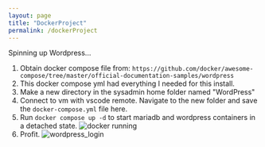 ```yaml
---
layout: page
title: "DockerProject"
permalink: /dockerProject
---
```


Spinning up Wordpress...
1. Obtain docker compose file from: `https://github.com/docker/awesome-compose/tree/master/official-documentation-samples/wordpress`
2. This docker compose yml had everything I needed for this install.
3. Make a new directory in the sysadmin home folder named "WordPress"
4. Connect to vm with vscode remote. Navigate to the new folder and save the `docker-compose.yml` file here.
5. Run `docker compose up -d` to start mariadb and wordpress containers in a detached state.
![docker running](https://user-images.githubusercontent.com/70538441/199271773-5b25f2b1-3024-4aa8-a726-5a647342213d.PNG)
5. Profit.
![wordpress_login](https://user-images.githubusercontent.com/70538441/199271834-8d735fd8-3f12-4dd1-902e-23eaa9f5cee1.PNG)
